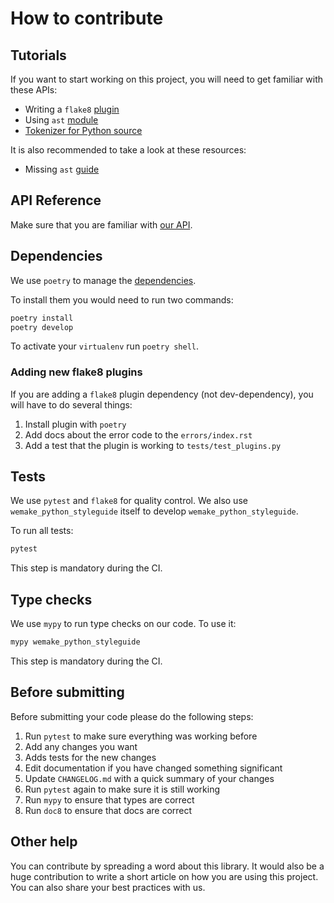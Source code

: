 # How to contribute

## Tutorials

If you want to start working on this project,
you will need to get familiar with these APIs:

- Writing a `flake8` [plugin](http://flake8.pycqa.org/en/latest/plugin-development/)
- Using `ast` [module](https://docs.python.org/3/library/ast.html)
- [Tokenizer for Python source](https://docs.python.org/3/library/tokenize.html)

It is also recommended to take a look at these resources:

- Missing `ast` [guide](https://greentreesnakes.readthedocs.io/en/latest/)


## API Reference

Make sure that you are familiar with [our API](https://wemake-python-styleguide.readthedocs.io/en/latest/_pages/api.html).


## Dependencies

We use `poetry` to manage the [dependencies](https://github.com/sdispater/poetry).

To install them you would need to run two commands:

```bash
poetry install
poetry develop
```

To activate your `virtualenv` run `poetry shell`.

### Adding new flake8 plugins

If you are adding a `flake8` plugin dependency (not dev-dependency),
you will have to do several things:

1. Install plugin with `poetry`
2. Add docs about the error code to the `errors/index.rst`
3. Add a test that the plugin is working to `tests/test_plugins.py`


## Tests

We use `pytest` and `flake8` for quality control.
We also use `wemake_python_styleguide` itself
to develop `wemake_python_styleguide`.

To run all tests:

```bash
pytest
```

This step is mandatory during the CI.


## Type checks

We use `mypy` to run type checks on our code.
To use it:

```bash
mypy wemake_python_styleguide
```

This step is mandatory during the CI.


## Before submitting

Before submitting your code please do the following steps:

1. Run `pytest` to make sure everything was working before
2. Add any changes you want
3. Adds tests for the new changes
4. Edit documentation if you have changed something significant
5. Update `CHANGELOG.md` with a quick summary of your changes
6. Run `pytest` again to make sure it is still working
7. Run `mypy` to ensure that types are correct
8. Run `doc8` to ensure that docs are correct


## Other help

You can contribute by spreading a word about this library.
It would also be a huge contribution to write
a short article on how you are using this project.
You can also share your best practices with us.
